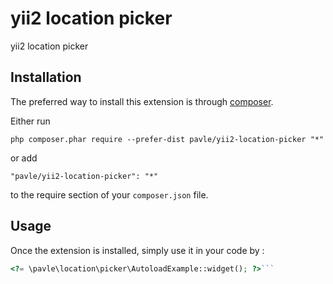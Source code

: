 yii2 location picker
====================
yii2 location picker

Installation
------------

The preferred way to install this extension is through [composer](http://getcomposer.org/download/).

Either run

```
php composer.phar require --prefer-dist pavle/yii2-location-picker "*"
```

or add

```
"pavle/yii2-location-picker": "*"
```

to the require section of your `composer.json` file.


Usage
-----

Once the extension is installed, simply use it in your code by  :

```php
<?= \pavle\location\picker\AutoloadExample::widget(); ?>```